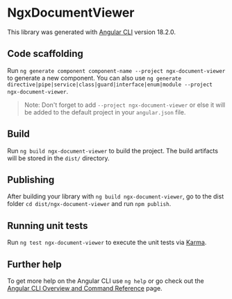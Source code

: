 # NgxDocumentViewer

This library was generated with [Angular CLI](https://github.com/angular/angular-cli) version 18.2.0.

## Code scaffolding

Run `ng generate component component-name --project ngx-document-viewer` to generate a new component. You can also use `ng generate directive|pipe|service|class|guard|interface|enum|module --project ngx-document-viewer`.
> Note: Don't forget to add `--project ngx-document-viewer` or else it will be added to the default project in your `angular.json` file. 

## Build

Run `ng build ngx-document-viewer` to build the project. The build artifacts will be stored in the `dist/` directory.

## Publishing

After building your library with `ng build ngx-document-viewer`, go to the dist folder `cd dist/ngx-document-viewer` and run `npm publish`.

## Running unit tests

Run `ng test ngx-document-viewer` to execute the unit tests via [Karma](https://karma-runner.github.io).

## Further help

To get more help on the Angular CLI use `ng help` or go check out the [Angular CLI Overview and Command Reference](https://angular.dev/tools/cli) page.
